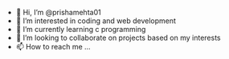 - 👋 Hi, I’m @prishamehta01
- 👀 I’m interested in coding and web development 
- 🌱 I’m currently learning c programming 
- 💞️ I’m looking to collaborate on projects based on my interests 
- 📫 How to reach me ...

<!---
prishamehta01/prishamehta01 is a ✨ special ✨ repository because its `README.md` (this file) appears on your GitHub profile.
You can click the Preview link to take a look at your changes.
--->
